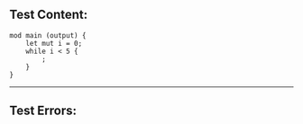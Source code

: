 
Test Content: 
-------------------------
```
mod main (output) {
    let mut i = 0;
    while i < 5 { 
        ;
    }
}
```
------------------------

Test Errors:
-------------------------
```

```
